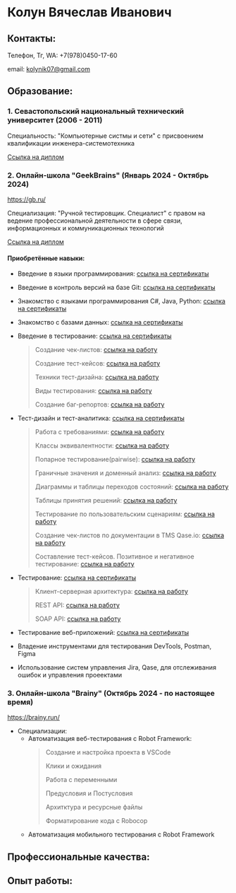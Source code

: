 # Колун Вячеслав Иванович
## Контакты:
Телефон, Тг, WA: +7(978)0450-17-60

email: kolynik07@gmail.com

## Образование:
### 1. Севастопольский национальный технический университет (2006 - 2011) 
   
   Специальность: "Компьютерные систмы и сети" с присвоением квалификации инженера-системотехника
   
   [Ссылка на диплом](https://drive.google.com/drive/folders/16CJYFUHMl4fpQxXCqjZR0rEOs7n8eZFJ?usp=sharing)
### 2. Онлайн-школа "GeekBrains" (Январь 2024 - Октябрь 2024)

   <https://gb.ru/>

   Специализация: "Ручной тестировщик. Специалист" с правом на ведение профессиональной деятельности в сфере связи, информационных и коммуникационных технологий

   [Ссылка на диплом](https://drive.google.com/drive/folders/1BragvIjBEe71LA6cba8SzV17jmLeVMHZ?usp=sharing) 
   
#### Приобретённые навыки:   
* Введение в языки программирования: [ссылка на сертификаты](https://drive.google.com/drive/folders/1cuc7nD5zfcBI3HkHTy0WZ_bjMrGxrTeZ?usp=sharing)
* Введение в контроль версий на базе Git: [ссылка на сертификаты](https://drive.google.com/drive/folders/1RT0tt4aWBOqmTSlmO0jMBfO0IWPu1LuM?usp=sharing)
* Знакомство с языками программирования С#, Java, Python: [ссылка на сертификаты](https://drive.google.com/drive/folders/1pugG6Z2Z7WMONsy68YlBRh9pNPSGAwqK?usp=sharing)
* Знакомство с базами данных: [ссылка на сертификаты](https://drive.google.com/drive/folders/1-VDXh_jnjdarGzdEtnx0nRgXwYetddBz?usp=sharing) 
* Введение в тестирование: [ссылка на сертификаты](https://drive.google.com/drive/folders/1rR5qaiBUiMmYv6f1K6kimnXH10e4TAml?usp=sharing)
  
   > Создание чек-листов: [ссылка на работу](https://docs.google.com/spreadsheets/d/1jNm1qzXq3l6b0-Keosz7S25tCSAOfrpw/edit?usp=sharing&ouid=106035096334246694534&rtpof=true&sd=true)
  > 
  >  Создание тест-кейсов: [ссылка на работу](https://docs.google.com/spreadsheets/d/1O2e9NAg8Ed6uK8zKrAzBMtc2bvq8_XIM/edit?usp=sharing&ouid=106035096334246694534&rtpof=true&sd=true)
  > 
  > Техники тест-дизайна: [ссылка на работу](https://docs.google.com/spreadsheets/d/1TD_Y3xnp4wyEgooRgc081ul26pXLs4Zz/edit?usp=sharing&ouid=106035096334246694534&rtpof=true&sd=true)
  > 
  > Виды тестирования: [ссылка на работу](https://docs.google.com/spreadsheets/d/1lxfNvgJbtmcvnqvU0aWTgQjltAh8koW-/edit?usp=sharing&ouid=106035096334246694534&rtpof=true&sd=true)
  > 
  > Создание баг-репортов: [ссылка на работу](https://docs.google.com/spreadsheets/d/1hQBb-5Cex39UvENbIDrDQzGif6ZsuQ_Z/edit?usp=sharing&ouid=106035096334246694534&rtpof=true&sd=true)
* Тест-дизайн и тест-аналитика: [ссылка на сертификаты](https://drive.google.com/drive/folders/1Eid5Abt3-Cxcm-Xu67TcI-WLLCphOYw0?usp=sharing)

  > Работа с требованиями: [ссылка на работу](https://drive.google.com/drive/folders/14w4-2zc8a34AWOdBHewMS4V3bnt0Ys14?usp=sharing)
  >
  > Классы эквивалентности: [ссылка на работу](https://docs.google.com/spreadsheets/d/1FEL8A1yI8Ankx-3ZctVj7BAWsNuKpZmy/edit?usp=sharing&ouid=106035096334246694534&rtpof=true&sd=true)
  >
  > Попарное тестирование(pairwise): [ссылка на работу](https://docs.google.com/spreadsheets/d/1IaR_MzOY0w_q_vwuwZUv5rQlbgCyNEylmONN4GWzBOI/edit?usp=sharing)
  >
  > Граничные значения и доменный анализ: [ссылка на работу](https://docs.google.com/spreadsheets/d/1lRE-prYwbJPS22ubivMV73W5VvC5qxuTMNGohCTUh14/edit?usp=sharing)
  >
  >  Диаграммы и таблицы переходов состояний: [ссылка на работу](https://docs.google.com/spreadsheets/d/1lRE-prYwbJPS22ubivMV73W5VvC5qxuTMNGohCTUh14/edit?usp=sharing)
  >
  > Таблицы принятия решений: [ссылка на работу](https://docs.google.com/spreadsheets/d/1yoOEAko1p-rVAX-HhL-X6nctCYvvy4d3/edit?usp=sharing&ouid=106035096334246694534&rtpof=true&sd=true)
  >
  > Тестирование по пользовательским сценариям: [ссылка на работу](https://docs.google.com/spreadsheets/d/18Y8SceAolpNqr-gcm9Sm1WiDSNAbtt_-x3RlKbThrgQ/edit?usp=sharing)
  >
  > Создание чек-листов по документации в TMS Qase.io: [ссылка на работу](https://drive.google.com/drive/folders/1GXlQFEmzKHuxEh9todibPtF7gia_-ILe?usp=sharing)
  >
  > Составление тест-кейсов. Позитивное и негативное тестирование: [ссылка на работу](https://drive.google.com/drive/folders/13uje9sqmCnQJQYjYr8UuEq6w0taOK-2C?usp=sharing)   
* Тестирование: [ссылка на сертификаты](https://drive.google.com/drive/folders/1L2YLAVpGELaBiZO246Umm9PTywxsmw9z?usp=sharing)

  > Клиент-серверная архитектура: [ссылка на работу](https://docs.google.com/spreadsheets/d/1KoXfb00I6tP0IVaZ9A6c0UMAp3j1F1tY3K_WxpBHZL0/edit?usp=sharing)
  >
  > REST API: [ссылка на работу](https://drive.google.com/drive/folders/1JIBfBTb7BfjDrZ7mTY4kXBQMUXpZF7vF?usp=sharing)
  >
  >  SOAP API: [ссылка на работу](https://drive.google.com/drive/folders/1jTYUw6crdusWAdP0qvb6VxClf84oX11-?usp=sharing)
* Тестирование веб-приложений: [ссылка на сертификаты](https://drive.google.com/file/d/1cxSSvyOpoVBwsdtX0-YiN_AKutvzlJ0n/view?usp=sharing)

* Владение инструментами для тестирования DevTools, Postman, Figma
* Использование систем управления Jira, Qase, для отслеживания ошибок и управления проеектами

### 3. Онлайн-школа "Brainy" (Октябрь 2024 - по настоящее время)

<https://brainy.run/>
* Cпециализации:
  - Автоматизация веб-тестирования с Robot Framework:
    > Создание и настройка проекта в VSCode
    >
    > Клики и ожидания
    >
    > Работа с переменными
    >
    > Предусловия и Постусловия
    >
    > Архитктура и ресурсные файлы
    >
    > Форматирование кода с Robocop
  - Автоматизация мобильного тестирования с Robot Framework
 

 ## Профессиональные качества:


 ## Опыт работы:


 






